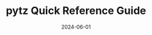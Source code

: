 ---
title: pytz Quick Reference Guide
summary: Quick Reference User Guide for Python’s pytz library.
date: 2024-06-01
url_pdf: 'content/project/pytz/pytz_quick_reference_guide_kc.pdf' 
---